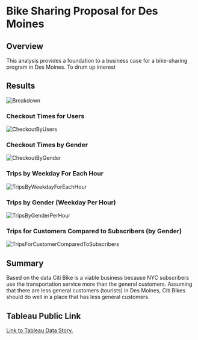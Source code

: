 # Bike Sharing Proposal for Des Moines

## Overview
This analysis provides a foundation to a business case for a bike-sharing program in Des Moines. To drum up interest 

## Results

![Breakdown]()

### Checkout Times for Users
![CheckoutByUsers]()

### Checkout Times by Gender
![CheckoutByGender]()

### Trips by Weekday For Each Hour
![TripsByWeekdayForEachHour]()

### Trips by Gender (Weekday Per Hour)
![TripsByGenderPerHour]()

### Trips for Customers Compared to Subscribers (by Gender)
![TripsForCustomerComparedToSubscribers]()


## Summary
Based on the data Citi Bike is a viable business because NYC subscribers use the transportation service more than the general customers. Assuming that there are less general customers (tourists) in Des Moines, Citi Bikes should do well in a place that has less general customers.  

## Tableau Public Link
[Link to Tableau Data Story.](https://public.tableau.com/app/profile/jeremy3008/viz/NYCBikeshareChallenge_16411709534240/NYCStory)

